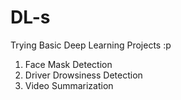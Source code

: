 # DL-s
Trying Basic Deep Learning Projects :p

1. Face Mask Detection
2. Driver Drowsiness Detection
3. Video Summarization

